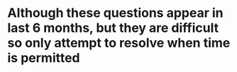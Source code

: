 # Although these questions appear in last 6 months, but they are difficult so only attempt to resolve when time is permitted
